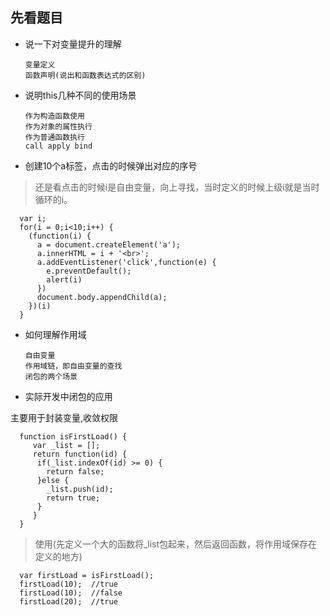 ## 先看题目
- 说一下对变量提升的理解

      变量定义
      函数声明(说出和函数表达式的区别)
    
- 说明this几种不同的使用场景

      作为构造函数使用
      作为对象的属性执行
      作为普通函数执行
      call apply bind
      
- 创建10个a标签，点击的时候弹出对应的序号
> 还是看点击的时候i是自由变量，向上寻找，当时定义的时候上级i就是当时循环的i。

      var i;
      for(i = 0;i<10;i++) {
        (function(i) {
          a = document.createElement('a');
          a.innerHTML = i + '<br>';
          a.addEventListener('click',function(e) {
            e.preventDefault();
            alert(i)
          })
          document.body.appendChild(a);
        })(i)       
      }
      
      
- 如何理解作用域

      自由变量
      作用域链，即自由变量的查找
      闭包的两个场景

- 实际开发中闭包的应用

主要用于封装变量,收敛权限

      function isFirstLoad() {
         var _list = [];
         return function(id) {
          if(_list.indexOf(id) >= 0) {
            return false;
          }else {
            _list.push(id);
            return true;
          }
         }
      }

> 使用(先定义一个大的函数将_list包起来，然后返回函数，将作用域保存在定义的地方)
      
      var firstLoad = isFirstLoad();
      firstLoad(10);  //true
      firstLoad(10);  //false
      firstLoad(20);  //true
      
      
